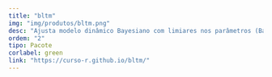 ```yaml
---
title: "bltm"
img: "img/produtos/bltm.png"
desc: "Ajusta modelo dinâmico Bayesiano com limiares nos parâmetros (Bayesian Latent Threshold Model) ."
ordem: "2"
tipo: Pacote
corlabel: green
link: "https://curso-r.github.io/bltm/"
---
```


<!--
# # planejamento
# 
# - auth0
# - treesnip
# - shinyhttr
# - livro
# - zen do R
# - decryptr
# - rightgbm
# - kuber
# - bltm
# - wavesurfer
# - pesqEle
# 
# # o que precisamos fazer?
# 
# - copiar a estrutura de cursos
# 
# - imagem
# - descrição
# - nome
-->